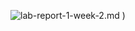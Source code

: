 











![lab-report-1-week-2.md](https://user-images.githubusercontent.com/86133628/149242978-74a0980f-8461-4775-b195-966653540836.png)
)


